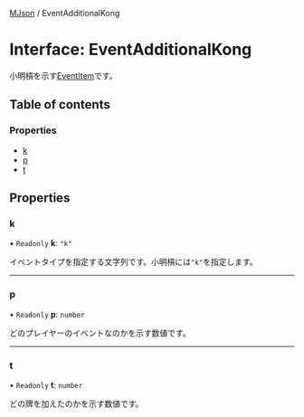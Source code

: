 [MJson](../modules.md) / EventAdditionalKong

# Interface: EventAdditionalKong

小明槓を示す[EventItem](../modules.md#eventitem)です。

## Table of contents

### Properties

- [k](EventAdditionalKong.md#k)
- [p](EventAdditionalKong.md#p)
- [t](EventAdditionalKong.md#t)

## Properties

### k

• `Readonly` **k**: ``"k"``

イベントタイプを指定する文字列です。小明槓には`"k"`を指定します。

___

### p

• `Readonly` **p**: `number`

どのプレイヤーのイベントなのかを示す数値です。

___

### t

• `Readonly` **t**: `number`

どの牌を加えたのかを示す数値です。
